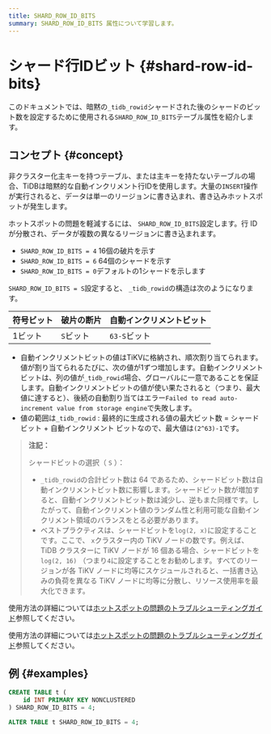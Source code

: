 ```yaml
---
title: SHARD_ROW_ID_BITS
summary: SHARD_ROW_ID_BITS 属性について学習します。
---
```


# シャード行IDビット {#shard-row-id-bits}

このドキュメントでは、暗黙の`_tidb_rowid`シャードされた後のシャードのビット数を設定するために使用される`SHARD_ROW_ID_BITS`テーブル属性を紹介します。

## コンセプト {#concept}

非クラスター化主キーを持つテーブル、または主キーを持たないテーブルの場合、TiDBは暗黙的な自動インクリメント行IDを使用します。大量の`INSERT`操作が実行されると、データは単一のリージョンに書き込まれ、書き込みホットスポットが発生します。

ホットスポットの問題を軽減するには、 `SHARD_ROW_ID_BITS`設定します。行 ID が分散され、データが複数の異なるリージョンに書き込まれます。

-   `SHARD_ROW_ID_BITS = 4` 16個の破片を示す
-   `SHARD_ROW_ID_BITS = 6` 64個のシャードを示す
-   `SHARD_ROW_ID_BITS = 0`デフォルトの1シャードを示します

`SHARD_ROW_ID_BITS = S`設定すると、 `_tidb_rowid`の構造は次のようになります。

| 符号ビット | 破片の断片  | 自動インクリメントビット |
| ----- | ------ | ------------ |
| 1ビット  | `S`ビット | `63-S`ビット    |

-   自動インクリメントビットの値はTiKVに格納され、順次割り当てられます。値が割り当てられるたびに、次の値が1ずつ増加します。自動インクリメントビットは、列の値が`_tidb_rowid`場合、グローバルに一意であることを保証します。自動インクリメントビットの値が使い果たされると（つまり、最大値に達すると）、後続の自動割り当てはエラー`Failed to read auto-increment value from storage engine`で失敗します。
-   値の範囲は`_tidb_rowid` : 最終的に生成される値の最大ビット数 = シャード ビット + 自動インクリメント ビットなので、最大値は`(2^63)-1`です。

> **注記：**
>
> シャードビットの選択（ `S` ）：
>
> -   `_tidb_rowid`の合計ビット数は 64 であるため、シャードビット数は自動インクリメントビット数に影響します。シャードビット数が増加すると、自動インクリメントビット数は減少し、逆もまた同様です。したがって、自動インクリメント値のランダム性と利用可能な自動インクリメント領域のバランスをとる必要があります。
> -   ベストプラクティスは、シャードビットを`log(2, x)`に設定することです。ここで、 `x`クラスター内の TiKV ノードの数です。例えば、TiDB クラスターに TiKV ノードが 16 個ある場合、シャードビットを`log(2, 16)` （つまり`4`に設定することをお勧めします。すべてのリージョンが各 TiKV ノードに均等にスケジュールされると、一括書き込みの負荷を異なる TiKV ノードに均等に分散し、リソース使用率を最大化できます。

<CustomContent platform="tidb">

使用方法の詳細については[ホットスポットの問題のトラブルシューティングガイド](/troubleshoot-hot-spot-issues.md#use-shard_row_id_bits-to-process-hotspots)参照してください。

</CustomContent>

<CustomContent platform="tidb-cloud">

使用方法の詳細については[ホットスポットの問題のトラブルシューティングガイド](https://docs.pingcap.com/tidb/stable/troubleshoot-hot-spot-issues#use-shard_row_id_bits-to-process-hotspots)参照してください。

</CustomContent>

## 例 {#examples}

```sql
CREATE TABLE t (
    id INT PRIMARY KEY NONCLUSTERED
) SHARD_ROW_ID_BITS = 4;
```

```sql
ALTER TABLE t SHARD_ROW_ID_BITS = 4;
```
